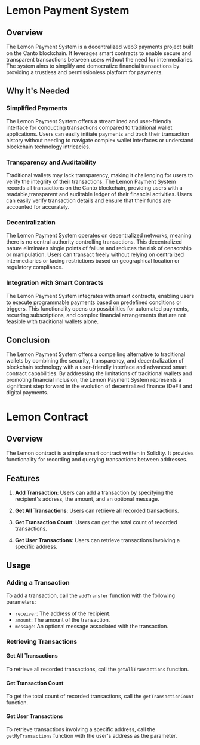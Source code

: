 # Lemon Payment System

## Overview

The Lemon Payment System is a decentralized web3 payments project built on the Canto blockchain. It leverages smart contracts to enable secure and transparent transactions between users without the need for intermediaries. The system aims to simplify and democratize financial transactions by providing a trustless and permissionless platform for payments.

## Why it's Needed

### Simplified Payments

The Lemon Payment System offers a streamlined and user-friendly interface for conducting transactions compared to traditional wallet applications. Users can easily initiate payments and track their transaction history without needing to navigate complex wallet interfaces or understand blockchain technology intricacies.



### Transparency and Auditability

Traditional wallets may lack transparency, making it challenging for users to verify the integrity of their transactions. The Lemon Payment System records all transactions on the Canto blockchain, providing users with a readable,transparent and auditable ledger of their financial activities. Users can easily verify transaction details and ensure that their funds are accounted for accurately.

### Decentralization

The Lemon Payment System operates on decentralized networks, meaning there is no central authority controlling transactions. This decentralized nature eliminates single points of failure and reduces the risk of censorship or manipulation. Users can transact freely without relying on centralized intermediaries or facing restrictions based on geographical location or regulatory compliance.

### Integration with Smart Contracts

The Lemon Payment System integrates with smart contracts, enabling users to execute programmable payments based on predefined conditions or triggers. This functionality opens up possibilities for automated payments, recurring subscriptions, and complex financial arrangements that are not feasible with traditional wallets alone.



## Conclusion

The Lemon Payment System offers a compelling alternative to traditional wallets by combining the security, transparency, and decentralization of blockchain technology with a user-friendly interface and advanced smart contract capabilities. By addressing the limitations of traditional wallets and promoting financial inclusion, the Lemon Payment System represents a significant step forward in the evolution of decentralized finance (DeFi) and digital payments.


# Lemon Contract

## Overview

The Lemon contract is a simple  smart contract written in Solidity. It provides functionality for recording and querying transactions between addresses.

## Features

1. **Add Transaction**: Users can add a transaction by specifying the recipient's address, the amount, and an optional message.

2. **Get All Transactions**: Users can retrieve all recorded transactions.

3. **Get Transaction Count**: Users can get the total count of recorded transactions.

4. **Get User Transactions**: Users can retrieve transactions involving a specific address.

## Usage

### Adding a Transaction

To add a transaction, call the `addTransfer` function with the following parameters:

- `receiver`: The address of the recipient.
- `amount`: The amount of the transaction.
- `message`: An optional message associated with the transaction.

### Retrieving Transactions

#### Get All Transactions

To retrieve all recorded transactions, call the `getAllTransactions` function.

#### Get Transaction Count

To get the total count of recorded transactions, call the `getTransactionCount` function.

#### Get User Transactions

To retrieve transactions involving a specific  address, call the `getMyTransactions` function with the user's address as the parameter.

